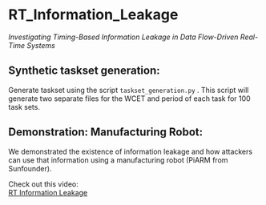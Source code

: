 # RT_Information_Leakage
*Investigating Timing-Based Information Leakage in Data Flow-Driven Real-Time Systems*

## Synthetic taskset generation: 

Generate taskset using the script `taskset_generation.py` . This script will generate two separate files for the WCET and period of each task for 100 task sets.

## Demonstration: Manufacturing Robot: 

We demonstrated the existence of information leakage and how attackers can use that information using a manufacturing robot (PiARM from Sunfounder).

Check out this video:  
[RT Information Leakage](https://www.youtube.com/@RT_Information_Leakage)

